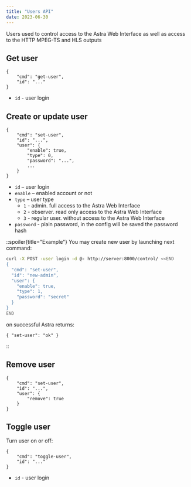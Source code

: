 ```yaml
---
title: "Users API"
date: 2023-06-30
---
```


Users used to control access to the Astra Web Interface as well as access to the HTTP MPEG-TS and HLS outputs

## Get user

```
{
    "cmd": "get-user",
    "id": "..."
}
```

- `id` - user login

## Create or update user

```
{
    "cmd": "set-user",
    "id": "...",
    "user": {
        "enable": true,
        "type": 0,
        "password": "...",
        ...
    }
}
```

- `id` – user login
- `enable` – enabled account or not
- `type` – user type
    - `1` - admin. full access to the Astra Web Interface
    - `2` - observer. read only access to the Astra Web Interface
    - `3` - regular user. without access to the Astra Web Interface
- `password` - plain password, in the config will be saved the password hash

::spoiler{title="Example"}
You may create new user by launching next command:

```sh
curl -X POST -user login -d @- http://server:8000/control/ <<END
{
  "cmd": "set-user",
  "id": "new-admin",
  "user": {
    "enable": true,
    "type": 1,
    "password": "secret"
  }
}
END
```

on successful Astra returns:

```
{ "set-user": "ok" }
```
::

## Remove user

```
{
    "cmd": "set-user",
    "id": "...",
    "user": {
        "remove": true
    }
}
```

## Toggle user

Turn user on or off:

```
{
    "cmd": "toggle-user",
    "id": "..."
}
```

- `id` - user login
